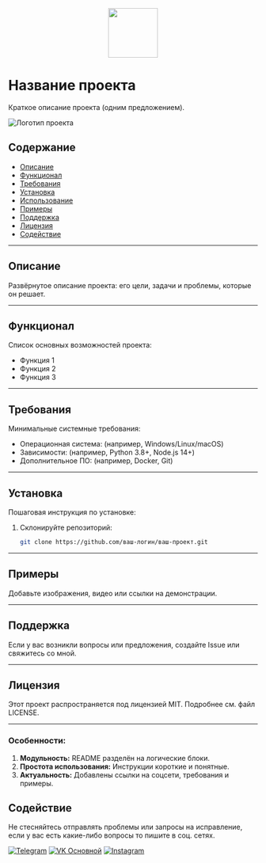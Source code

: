 <!--                         РУССКАЯ ВЕРСИЯ                         -->
<div id="header" align="center">
  <img src="https://media.giphy.com/media/M9gbBd9nbDrOTu1Mqx/giphy.gif" width="100"/>
</div>

# Название проекта

Краткое описание проекта (одним предложением).

![Логотип проекта](ссылка-на-изображение-логотипа) <!-- Опционально -->

## Содержание

- [Описание](#описание)
- [Функционал](#функционал)
- [Требования](#требования)
- [Установка](#установка)
- [Использование](#использование)
- [Примеры](#примеры)
- [Поддержка](#поддержка)
- [Лицензия](#лицензия)
- [Содействие](#содейсвие)

---

## Описание

Развёрнутое описание проекта: его цели, задачи и проблемы, которые он решает.

---

## Функционал

Список основных возможностей проекта:

- Функция 1
- Функция 2
- Функция 3

---

## Требования

Минимальные системные требования:

- Операционная система: (например, Windows/Linux/macOS)
- Зависимости: (например, Python 3.8+, Node.js 14+)
- Дополнительное ПО: (например, Docker, Git)

---

## Установка

Пошаговая инструкция по установке:

1. Склонируйте репозиторий:
   ```bash
   git clone https://github.com/ваш-логин/ваш-проект.git
   ```

---

## Примеры

Добавьте изображения, видео или ссылки на демонстрации.


---

## Поддержка

Если у вас возникли вопросы или предложения, создайте Issue или свяжитесь со мной.


---

## Лицензия

Этот проект распространяется под лицензией MIT. Подробнее см. файл LICENSE.


---


### Особенности:
1. **Модульность:** README разделён на логические блоки.
2. **Простота использования:** Инструкции короткие и понятные.
3. **Актуальность:** Добавлены ссылки на соцсети, требования и примеры.


## Содействие
Не стесняйтесь отправлять проблемы или запросы на исправление, если у вас есть какие-либо вопросы то пишите в соц. сетях.

[![Telegram](https://img.shields.io/badge/Telegram-2CA5E0?style=for-the-badge&logo=telegram&logoColor=white)](https://t.me/iv_frunza)
[![VK Основной](https://img.shields.io/badge/VK%20Основной-4A76A8?style=for-the-badge&logo=vk&logoColor=white)](https://vk.com/iv.frunza)
[![Instagram](https://img.shields.io/badge/Instagram-E4405F?style=for-the-badge&logo=instagram&logoColor=white)](https://instagram.com/iv.frunza)
